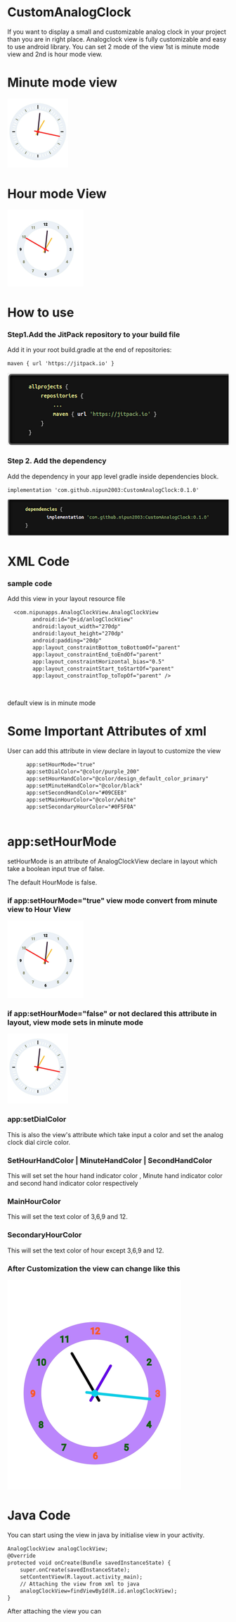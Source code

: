 # CustomAnalogClock
If you want to display a small and customizable analog clock in your project than you are
in right place.
Analogclock view is fully customizable and easy to use android library.
You can set 2 mode of the  view 1st is minute mode view and 2nd is hour mode view.


# Minute mode view


![AnalogClock](https://github.com/nipun2003/CustomAnalogClock/blob/main/analog%20clock%20pic/minute.png)


# Hour mode View


![AnalogClock](https://github.com/nipun2003/CustomAnalogClock/blob/main/analog%20clock%20pic/hour.png)


# How to use
   ### Step1.Add the JitPack repository to your build file
   Add it in your root build.gradle at the end of repositories:
        
    maven { url 'https://jitpack.io' }
![maven](https://github.com/nipun2003/CustomAnalogClock/blob/main/analog%20clock%20pic/maven.png)

  ### Step 2. Add the dependency
  Add the dependency in your app level gradle inside dependencies block.
  
    implementation 'com.github.nipun2003:CustomAnalogClock:0.1.0'
  ![dependency](https://github.com/nipun2003/CustomAnalogClock/blob/main/analog%20clock%20pic/dependencypic.png)

# XML Code

### sample code
 Add this view in your layout resource file
```
  <com.nipunapps.AnalogClockView.AnalogClockView
        android:id="@+id/anlogClockView"
        android:layout_width="270dp"
        android:layout_height="270dp"
        android:padding="20dp"
        app:layout_constraintBottom_toBottomOf="parent"
        app:layout_constraintEnd_toEndOf="parent"
        app:layout_constraintHorizontal_bias="0.5"
        app:layout_constraintStart_toStartOf="parent"
        app:layout_constraintTop_toTopOf="parent" />
        
        
  ```
  default view is in minute mode 
  
  
  # Some Important Attributes of xml
  User can add this attribute in view declare in layout to customize the view
  ```
        app:setHourMode="true"
        app:setDialColor="@color/purple_200"
        app:setHourHandColor="@color/design_default_color_primary"
        app:setMinuteHandColor="@color/black"
        app:setSecondHandColor="#09CEE8"
        app:setMainHourColor="@color/white"
        app:setSecondaryHourColor="#0F5F0A"
        
  ```
  
  # app:setHourMode
   setHourMode is an attribute of AnalogClockView declare in layout 
           which take a boolean input true of false.
           
 The default HourMode is false.
   ### if   app:setHourMode="true" view mode convert from minute view to Hour View
   ![AnalogClock](https://github.com/nipun2003/CustomAnalogClock/blob/main/analog%20clock%20pic/hour.png)
   
### if   app:setHourMode="false"  or not declared this attribute in layout, view mode sets in minute mode
   ![AnalogClock](https://github.com/nipun2003/CustomAnalogClock/blob/main/analog%20clock%20pic/minute.png)
          
  ### app:setDialColor
  
 This is also the view's attribute which take input a color and set the analog clock
dial circle color.
      
  ### SetHourHandColor | MinuteHandColor | SecondHandColor
  
 This will set set the hour hand indicator color , Minute hand indicator color and 
second hand indicator color respectively
       
 ### MainHourColor 
 
This will set the text color of 3,6,9 and 12.
      
### SecondaryHourColor 

This will set the text color of hour except 3,6,9 and 12.
       

### After Customization the view can change like this

   ![AnalogClock](https://github.com/nipun2003/CustomAnalogClock/blob/main/analog%20clock%20pic/customize.png)
   
   
# Java Code

 You can start using the view in java by initialise view in your activity.
 
    AnalogClockView analogClockView; 
    @Override
    protected void onCreate(Bundle savedInstanceState) {
        super.onCreate(savedInstanceState);
        setContentView(R.layout.activity_main);
        // Attaching the view from xml to java
        analogClockView=findViewById(R.id.anlogClockView);
    }
After attaching the view you can 
      
  
          
        
